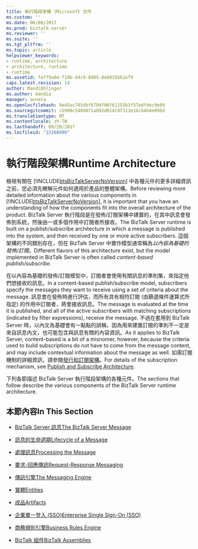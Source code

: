 ```yaml
---
title: 執行階段架構 |Microsoft 文件
ms.custom: ''
ms.date: 06/08/2017
ms.prod: biztalk-server
ms.reviewer: ''
ms.suite: ''
ms.tgt_pltfrm: ''
ms.topic: article
helpviewer_keywords:
- runtime, architecture
- architecture, runtime
- runtime
ms.assetid: feff9a84-f19b-44c9-8d05-8e6015bb1ef9
caps.latest.revision: 14
author: MandiOhlinger
ms.author: mandia
manager: anneta
ms.openlocfilehash: 9e45ac745dbf6704f06f61155b3f57edfdec9e09
ms.sourcegitcommit: cb908c540d8f1a692d01dc8f313e16cb4b4e696d
ms.translationtype: MT
ms.contentlocale: zh-TW
ms.lasthandoff: 09/20/2017
ms.locfileid: "22268990"
---
```

# <a name="runtime-architecture"></a><span data-ttu-id="c211b-102">執行階段架構</span><span class="sxs-lookup"><span data-stu-id="c211b-102">Runtime Architecture</span></span>
<span data-ttu-id="c211b-103">檢視有關在 [!INCLUDE[btsBizTalkServerNoVersion](../includes/btsbiztalkservernoversion-md.md)] 中各種元件的更多詳細資訊之前，您必須先瞭解元件如何適用於產品的整體架構。</span><span class="sxs-lookup"><span data-stu-id="c211b-103">Before reviewing more detailed information about the various components in [!INCLUDE[btsBizTalkServerNoVersion](../includes/btsbiztalkservernoversion-md.md)], it is important that you have an understanding of how the components fit into the overall architecture of the product.</span></span> <span data-ttu-id="c211b-104">BizTalk Server 執行階段是在發佈/訂閱架構中建置的，在其中訊息會發佈到系統，然後由一或多個作用中訂閱者所接收。</span><span class="sxs-lookup"><span data-stu-id="c211b-104">The BizTalk Server runtime is built on a publish/subscribe architecture in which a message is published into the system, and then received by one or more active subscribers.</span></span> <span data-ttu-id="c211b-105">這個架構的不同類別存在，但在 BizTalk Server 中實作模型通常稱為*以內容為基礎的發佈/訂閱*。</span><span class="sxs-lookup"><span data-stu-id="c211b-105">Different flavors of this architecture exist, but the model implemented in BizTalk Server is often called *content-based publish/subscribe*.</span></span>  
  
 <span data-ttu-id="c211b-106">在以內容為基礎的發佈/訂閱模型中，訂閱者會使用有關訊息的準則集，來指定他們想接收的訊息。</span><span class="sxs-lookup"><span data-stu-id="c211b-106">In a content-based publish/subscribe model, subscribers specify the messages they want to receive using a set of criteria about the message.</span></span> <span data-ttu-id="c211b-107">訊息會在發佈時進行評估，而所有具有相符訂閱 (由篩選條件運算式所指定) 的作用中訂閱者，將會接收訊息。</span><span class="sxs-lookup"><span data-stu-id="c211b-107">The message is evaluated at the time it is published, and all of the active subscribers with matching subscriptions (indicated by filter expressions), receive the message.</span></span> <span data-ttu-id="c211b-108">不過在套用到 BizTalk Server 時，以內文為基礎會有一點點的誤稱，因為用來建置訂閱的準則不一定是來自訊息內文，也可能包含與訊息有關的內容資訊。</span><span class="sxs-lookup"><span data-stu-id="c211b-108">As it applies to BizTalk Server, content-based is a bit of a misnomer, however, because the criteria used to build subscriptions do not have to come from the message content, and may include contextual information about the message as well.</span></span> <span data-ttu-id="c211b-109">如需訂閱機制的詳細資訊，請參閱[發行和訂閱架構](../core/publish-and-subscribe-architecture.md)。</span><span class="sxs-lookup"><span data-stu-id="c211b-109">For details of the subscription mechanism, see [Publish and Subscribe Architecture](../core/publish-and-subscribe-architecture.md).</span></span>  
  
 <span data-ttu-id="c211b-110">下列各節描述 BizTalk Server 執行階段架構的各種元件。</span><span class="sxs-lookup"><span data-stu-id="c211b-110">The sections that follow describe the various components of the BizTalk Server runtime architecture.</span></span>  
  
## <a name="in-this-section"></a><span data-ttu-id="c211b-111">本節內容</span><span class="sxs-lookup"><span data-stu-id="c211b-111">In This Section</span></span>  
  
-   [<span data-ttu-id="c211b-112">BizTalk Server 訊息</span><span class="sxs-lookup"><span data-stu-id="c211b-112">The BizTalk Server Message</span></span>](../core/the-biztalk-server-message.md)  
  
-   [<span data-ttu-id="c211b-113">訊息的生命週期</span><span class="sxs-lookup"><span data-stu-id="c211b-113">Lifecycle of a Message</span></span>](../core/lifecycle-of-a-message.md)  
  
-   [<span data-ttu-id="c211b-114">處理訊息</span><span class="sxs-lookup"><span data-stu-id="c211b-114">Processing the Message</span></span>](../core/processing-the-message.md)  
  
-   [<span data-ttu-id="c211b-115">要求-回應傳訊</span><span class="sxs-lookup"><span data-stu-id="c211b-115">Request-Response Messaging</span></span>](../core/request-response-messaging.md)  
  
-   [<span data-ttu-id="c211b-116">傳訊引擎</span><span class="sxs-lookup"><span data-stu-id="c211b-116">The Messaging Engine</span></span>](../core/the-messaging-engine.md)  
  
-   [<span data-ttu-id="c211b-117">實體</span><span class="sxs-lookup"><span data-stu-id="c211b-117">Entities</span></span>](../core/entities.md)  
  
-   [<span data-ttu-id="c211b-118">成品</span><span class="sxs-lookup"><span data-stu-id="c211b-118">Artifacts</span></span>](../core/artifacts.md)  
  
-   [<span data-ttu-id="c211b-119">企業單一登入 (SSO)</span><span class="sxs-lookup"><span data-stu-id="c211b-119">Enterprise Single Sign-On (SSO)</span></span>](../core/enterprise-single-sign-on-sso.md)  
  
-   [<span data-ttu-id="c211b-120">商務規則引擎</span><span class="sxs-lookup"><span data-stu-id="c211b-120">Business Rules Engine</span></span>](../core/business-rules-engine.md)  
  
-   [<span data-ttu-id="c211b-121">BizTalk 組件</span><span class="sxs-lookup"><span data-stu-id="c211b-121">BizTalk Assemblies</span></span>](../core/biztalk-assemblies.md)